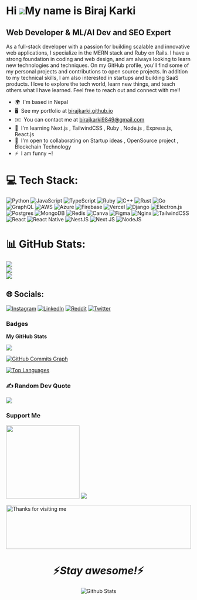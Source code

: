 Hi ![](https://user-images.githubusercontent.com/18350557/176309783-0785949b-9127-417c-8b55-ab5a4333674e.gif)My name is Biraj Karki
===================================================================================================================================

Web Developer & ML/AI Dev and SEO Expert
---------------------------

As a full-stack developer with a passion for building scalable and innovative web applications, I specialize in the MERN stack and Ruby on Rails. I have a strong foundation in coding and web design, and am always looking to learn new technologies and techniques. On my GitHub profile, you'll find some of my personal projects and contributions to open source projects. In addition to my technical skills, I am also interested in startups and building SaaS products. I love to explore the tech world, learn new things, and teach others what I have learned. Feel free to reach out and connect with me!!

* 🌍  I'm based in Nepal
* 🖥️  See my portfolio at [birajkarki.github.io](http://birajkarki.github.io)
* ✉️  You can contact me at [birajkarki9849@gmail.com](mailto:birajkarki9849@gmail.com)
* 🧠  I'm learning Next.js , TailwindCSS , Ruby , Node.js , Express.js, React.js
* 🤝  I'm open to collaborating on Startup ideas , OpenSource project , Blockchain Technology
* ⚡  I am funny ~!

# 💻 Tech Stack:
![Python](https://img.shields.io/badge/python-3670A0?style=for-the-badge&logo=python&logoColor=ffdd54) ![JavaScript](https://img.shields.io/badge/javascript-%23323330.svg?style=for-the-badge&logo=javascript&logoColor=%23F7DF1E) ![TypeScript](https://img.shields.io/badge/typescript-%23007ACC.svg?style=for-the-badge&logo=typescript&logoColor=white) ![Ruby](https://img.shields.io/badge/ruby-%23CC342D.svg?style=for-the-badge&logo=ruby&logoColor=white) ![C++](https://img.shields.io/badge/c++-%2300599C.svg?style=for-the-badge&logo=c%2B%2B&logoColor=white) ![Rust](https://img.shields.io/badge/rust-%23000000.svg?style=for-the-badge&logo=rust&logoColor=white) ![Go](https://img.shields.io/badge/go-%2300ADD8.svg?style=for-the-badge&logo=go&logoColor=white) ![GraphQL](https://img.shields.io/badge/-GraphQL-E10098?style=for-the-badge&logo=graphql&logoColor=white) ![AWS](https://img.shields.io/badge/AWS-%23FF9900.svg?style=for-the-badge&logo=amazon-aws&logoColor=white) ![Azure](https://img.shields.io/badge/azure-%230072C6.svg?style=for-the-badge&logo=azure-devops&logoColor=white) ![Firebase](https://img.shields.io/badge/firebase-%23039BE5.svg?style=for-the-badge&logo=firebase) ![Vercel](https://img.shields.io/badge/vercel-%23000000.svg?style=for-the-badge&logo=vercel&logoColor=white) ![Django](https://img.shields.io/badge/django-%23092E20.svg?style=for-the-badge&logo=django&logoColor=white) ![Electron.js](https://img.shields.io/badge/Electron-191970?style=for-the-badge&logo=Electron&logoColor=white) ![Postgres](https://img.shields.io/badge/postgres-%23316192.svg?style=for-the-badge&logo=postgresql&logoColor=white) ![MongoDB](https://img.shields.io/badge/MongoDB-%234ea94b.svg?style=for-the-badge&logo=mongodb&logoColor=white) ![Redis](https://img.shields.io/badge/redis-%23DD0031.svg?style=for-the-badge&logo=redis&logoColor=white) ![Canva](https://img.shields.io/badge/Canva-%2300C4CC.svg?style=for-the-badge&logo=Canva&logoColor=white) 	![Figma](https://img.shields.io/badge/figma-%23F24E1E.svg?style=for-the-badge&logo=figma&logoColor=white) ![Nginx](https://img.shields.io/badge/nginx-%23009639.svg?style=for-the-badge&logo=nginx&logoColor=white) ![TailwindCSS](https://img.shields.io/badge/tailwindcss-%2338B2AC.svg?style=for-the-badge&logo=tailwind-css&logoColor=white) ![React](https://img.shields.io/badge/react-%2320232a.svg?style=for-the-badge&logo=react&logoColor=%2361DAFB) ![React Native](https://img.shields.io/badge/react_native-%2320232a.svg?style=for-the-badge&logo=react&logoColor=%2361DAFB) ![NestJS](https://img.shields.io/badge/nestjs-%23E0234E.svg?style=for-the-badge&logo=nestjs&logoColor=white) ![Next JS](https://img.shields.io/badge/Next-black?style=for-the-badge&logo=next.js&logoColor=white) ![NodeJS](https://img.shields.io/badge/node.js-6DA55F?style=for-the-badge&logo=node.js&logoColor=white)
# 📊 GitHub Stats:
![](https://github-readme-stats.vercel.app/api?username=birajkarki&theme=midnight-purple&hide_border=false&include_all_commits=false&count_private=false)<br/>
![](https://github-readme-streak-stats.herokuapp.com/?user=birajkarki&theme=midnight-purple&hide_border=false)<br/>
![](https://github-readme-stats.vercel.app/api/top-langs/?username=birajkarki&theme=midnight-purple&hide_border=false&include_all_commits=false&count_private=false&layout=compact)




## 🌐 Socials:
[![Instagram](https://img.shields.io/badge/Instagram-%23E4405F.svg?logo=Instagram&logoColor=white)](https://instagram.com/thelifeofbiraj) [![LinkedIn](https://img.shields.io/badge/LinkedIn-%230077B5.svg?logo=linkedin&logoColor=white)](https://linkedin.com/in/biraj-karki) [![Reddit](https://img.shields.io/badge/Reddit-%23FF4500.svg?logo=Reddit&logoColor=white)](https://reddit.com/user/thelifeofbiraj) [![Twitter](https://img.shields.io/badge/Twitter-%231DA1F2.svg?logo=Twitter&logoColor=white)](https://twitter.com/thelifeofbiraj) 

### Badges

<b>My GitHub Stats</b>

<a href="http://www.github.com/birajkarki"><img src="https://github-readme-streak-stats.herokuapp.com/?user=birajkarki&stroke=ffffff&background=1c1917&ring=0891b2&fire=0891b2&currStreakNum=ffffff&currStreakLabel=0891b2&sideNums=ffffff&sideLabels=ffffff&dates=ffffff&hide_border=true" /></a>

<a href="http://www.github.com/birajkarki"><img src="https://activity-graph.herokuapp.com/graph?username=birajkarki&bg_color=1c1917&color=ffffff&line=0891b2&point=ffffff&area_color=1c1917&area=true&hide_border=true&custom_title=GitHub%20Commits%20Graph" alt="GitHub Commits Graph" /></a>

<a href="https://github.com/birajkarki" align="left"><img src="https://github-readme-stats.vercel.app/api/top-langs/?username=birajkarki&langs_count=10&title_color=0891b2&text_color=ffffff&icon_color=0891b2&bg_color=1c1917&hide_border=true&locale=en&custom_title=Top%20%Languages" alt="Top Languages" /></a>

### ✍️ Random Dev Quote
![](https://quotes-github-readme.vercel.app/api?type=horizontal&theme=dark)

### Support Me

<a href="https://www.buymeacoffee.com/birajkarki"><img src="https://cdn.buymeacoffee.com/buttons/v2/default-yellow.png" width="200" /></a>
[![](https://visitcount.itsvg.in/api?id=birajkarki&icon=8&color=0)](https://visitcount.itsvg.in)

 

  <img height="120" alt="Thanks for visiting me" width="100%" src="https://raw.githubusercontent.com/BrunnerLivio/brunnerlivio/master/images/marquee.svg" />

<h1 align='center'>⚡️<i>Stay awesome!</i>⚡️</h1>

<p align="center">
        <img src="https://raw.githubusercontent.com/mayhemantt/mayhemantt/Update/svg/Bottom.svg" alt="Github Stats" />
</p>
